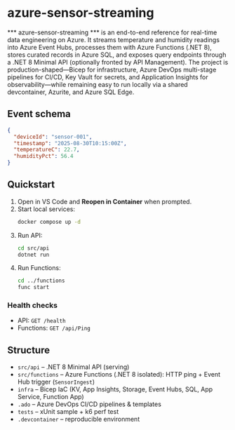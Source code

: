 
# azure-sensor-streaming

*** azure-sensor-streaming ***  is an end-to-end reference for real-time data engineering on Azure. It streams temperature and humidity readings into Azure Event Hubs, processes them with Azure Functions (.NET 8), stores curated records in Azure SQL, and exposes query endpoints through a .NET 8 Minimal API (optionally fronted by API Management). The project is production-shaped—Bicep for infrastructure, Azure DevOps multi-stage pipelines for CI/CD, Key Vault for secrets, and Application Insights for observability—while remaining easy to run locally via a shared devcontainer, Azurite, and Azure SQL Edge.

## Event schema
```json
{
  "deviceId": "sensor-001",
  "timestamp": "2025-08-30T10:15:00Z",
  "temperatureC": 22.7,
  "humidityPct": 56.4
}
```

## Quickstart
1. Open in VS Code and **Reopen in Container** when prompted.
2. Start local services:
   ```bash
   docker compose up -d
   ```
3. Run API:
   ```bash
   cd src/api
   dotnet run
   ```
4. Run Functions:
   ```bash
   cd ../functions
   func start
   ```

### Health checks
- API: `GET /health`
- Functions: `GET /api/Ping`

## Structure
- `src/api` – .NET 8 Minimal API (serving)
- `src/functions` – Azure Functions (.NET 8 isolated): HTTP ping + Event Hub trigger (`SensorIngest`)
- `infra` – Bicep IaC (KV, App Insights, Storage, Event Hubs, SQL, App Service, Function App)
- `.ado` – Azure DevOps CI/CD pipelines & templates
- `tests` – xUnit sample + k6 perf test
- `.devcontainer` – reproducible environment
